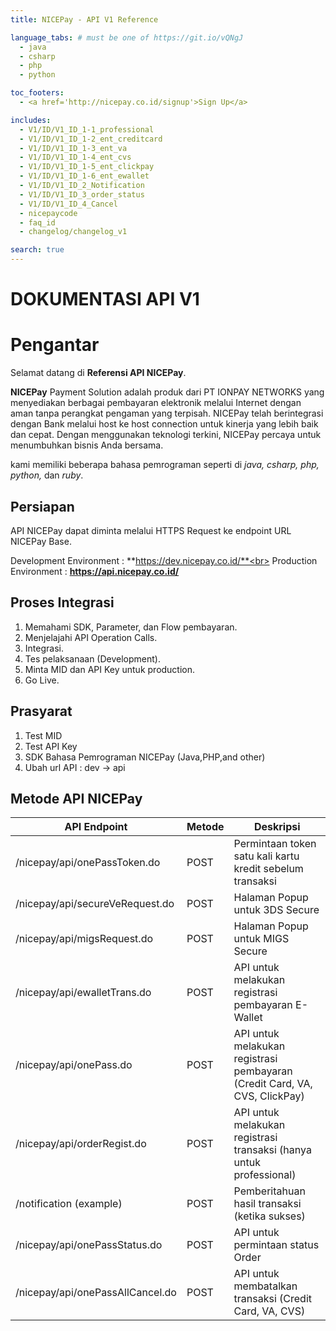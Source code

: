 ```yaml
---
title: NICEPay - API V1 Reference

language_tabs: # must be one of https://git.io/vQNgJ
  - java
  - csharp
  - php
  - python

toc_footers:
  - <a href='http://nicepay.co.id/signup'>Sign Up</a>

includes:
  - V1/ID/V1_ID_1-1_professional
  - V1/ID/V1_ID_1-2_ent_creditcard
  - V1/ID/V1_ID_1-3_ent_va
  - V1/ID/V1_ID_1-4_ent_cvs
  - V1/ID/V1_ID_1-5_ent_clickpay
  - V1/ID/V1_ID_1-6_ent_ewallet
  - V1/ID/V1_ID_2_Notification
  - V1/ID/V1_ID_3_order_status
  - V1/ID/V1_ID_4_Cancel
  - nicepaycode
  - faq_id
  - changelog/changelog_v1

search: true
---
```

# DOKUMENTASI API V1

# Pengantar

Selamat datang di **Referensi API NICEPay**.

**NICEPay** Payment Solution adalah produk dari PT IONPAY NETWORKS yang menyediakan berbagai pembayaran elektronik melalui Internet dengan aman tanpa perangkat pengaman yang terpisah. NICEPay telah berintegrasi dengan Bank melalui host ke host connection untuk kinerja yang lebih baik dan cepat. Dengan menggunakan teknologi terkini, NICEPay percaya untuk menumbuhkan bisnis Anda bersama.

kami memiliki beberapa bahasa pemrograman seperti di *java, csharp, php, python,* dan *ruby*.

## Persiapan

API NICEPay dapat diminta melalui HTTPS Request ke endpoint URL NICEPay Base.

Development Environment : **https://dev.nicepay.co.id/**<br>
Production Environment : **https://api.nicepay.co.id/**


## Proses Integrasi
<ol type="1">
  <li>Memahami SDK, Parameter, dan Flow pembayaran.</li>
  <li>Menjelajahi API Operation Calls.</li>
  <li>Integrasi.</li>
  <li>Tes pelaksanaan (Development).</li>
  <li>Minta MID dan API Key untuk production.</li>
  <li>Go Live.</li>
</ol>

## Prasyarat
<ol type="1">
  <li>Test MID
  <li>Test API Key
  <li>SDK Bahasa Pemrograman NICEPay (Java,PHP,and other)
  <li>Ubah url API : dev -> api
</ol>

## Metode API NICEPay

API Endpoint | Metode | Deskripsi
------------ | ------------| ------------------------
/nicepay/api/onePassToken.do | POST | Permintaan token satu kali kartu kredit sebelum transaksi
/nicepay/api/secureVeRequest.do| POST | Halaman Popup untuk 3DS Secure
/nicepay/api/migsRequest.do | POST | Halaman Popup untuk MIGS Secure
/nicepay/api/ewalletTrans.do | POST | API untuk melakukan registrasi pembayaran E-Wallet
/nicepay/api/onePass.do | POST | API untuk melakukan registrasi pembayaran (Credit Card, VA, CVS, ClickPay)
/nicepay/api/orderRegist.do | POST | API untuk melakukan registrasi transaksi (hanya untuk professional)
/notification (example) | POST | Pemberitahuan hasil transaksi (ketika sukses)
/nicepay/api/onePassStatus.do | POST | API untuk permintaan status Order
/nicepay/api/onePassAllCancel.do | POST | API untuk membatalkan transaksi (Credit Card, VA, CVS)
